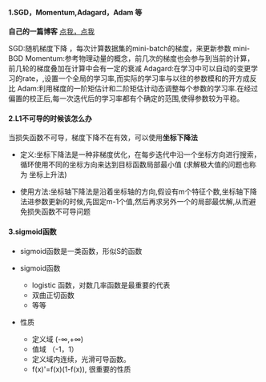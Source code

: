 #### 1.SGD，Momentum,Adagard，Adam 等
**自己的一篇博客** 
[点我，点我](https://www.cnblogs.com/GeekDanny/p/9655597.html)

SGD:随机梯度下降 ，每次计算数据集的mini-batch的梯度，来更新参数  mini-BGD
Momentum:参考物理动量的概念，前几次的梯度也会参与到当前的计算，前几轮的梯度叠加在计算中会有一定的衰减
Adagard:在学习中可以自动的变更学习的rate，,设置一个全局的学习率,而实际的学习率与以往的参数模和的开方成反比
Adam:利用梯度的一阶矩估计和二阶矩估计动态调整每个参数的学习率.在经过偏置的校正后,每一次迭代后的学习率都有个确定的范围,使得参数较为平稳。


#### 2.L1不可导的时候该怎么办

当损失函数不可导，梯度下降不在有效，可以使用**坐标下降法**
- 定义:坐标下降法是一种非梯度优化，在每步迭代中沿一个坐标方向进行搜索，循环使用不同的坐标方向来达到目标函数局部最小值
(求解极大值的问题也称为 坐标上升法)

- 使用方法:坐标轴下降法是沿着坐标轴的方向,假设有m个特征个数,坐标轴下降法进参数更新的时候,先固定m-1个值,然后再求另外一个的局部最优解,从而避免损失函数不可导问题


#### 3.sigmoid函数

- sigmoid函数是一类函数，形似S的函数
- sigmoid函数
    - logistic 函数，对数几率函数是最重要的代表
    - 双曲正切函数
    - 等等

- 性质
   - 定义域 (-∞,+∞)
   - 值域  （-1，1）
   - 定义域内连续，光滑可导函数。
   - f(x)'=f(x)(1-f(x)), 很重要的性质




